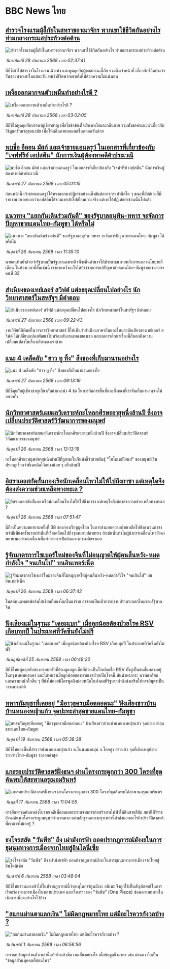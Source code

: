 # BBC News ไทย## [สำรวจโรงแรมผู้ลี้ภัยในสหราชอาณาจักร พวกเขาใช้ชีวิตกันอย่างไร ท่ามกลางกระแสประท้วงต่อต้าน](https://www.bbc.com/thai/articles/crl596p4xndo?at_medium=RSS&at_campaign=rss?at_campaign=githubrss)![สำรวจโรงแรมผู้ลี้ภัยในสหราชอาณาจักร พวกเขาใช้ชีวิตกันอย่างไร ท่ามกลางกระแสประท้วงต่อต้าน](https://ichef.bbci.co.uk/ace/ws/240/cpsprodpb/fde1/live/09ab6d70-97c0-11f0-af62-91486a511a31.png)_วันอาทิตย์ที่ 28 กันยายน 2568 เวลา 02:37:41_บีบีซีเข้าไปสำรวจในโรงแรม 4 แห่ง และพูดคุยกับผู้ขอสถานะลี้ภัย รวมถึงเจ้าหน้าที่ เกี่ยวกับชีวิตประจำวันของพวกเขาในแต่ละวัน พบว่าชีวิตพวกเขาเต็มไปด้วยความไม่แน่นอน## [เหงื่อออกมากจนตัวเหม็นทำอย่างไรดี ?](https://www.bbc.com/thai/articles/c1mx7djxd0ro?at_medium=RSS&at_campaign=rss?at_campaign=githubrss)![เหงื่อออกมากจนตัวเหม็นทำอย่างไรดี ?](https://ichef.bbci.co.uk/ace/ws/240/cpsprodpb/1dc2/live/229ba230-9925-11f0-858a-a904eacbef23.jpg)_วันอาทิตย์ที่ 28 กันยายน 2568 เวลา 03:02:05_บีบีซีได้พูดคุยกับบรรดาผู้เชี่ยวชาญ เพื่อไขข้อข้องใจเรื่องเหงื่อและกลิ่นกาย รวมทั้งขอคำแนะนำเกี่ยวกับวิธีดูแลรักษาสุขอนามัย เพื่อให้กลิ่นกายหอมสดชื่นตลอดวันด้วย## [พบชื่อ อีลอน มัสก์ และเจ้าชายแอนดรูว์ ในเอกสารที่เกี่ยวข้องกับ "เจฟฟรีย์ เอปสตีน" นักการเงินผู้ต้องหาคดีค้าประเวณี](https://www.bbc.com/thai/articles/c3e7dqw7jglo?at_medium=RSS&at_campaign=rss?at_campaign=githubrss)![พบชื่อ อีลอน มัสก์ และเจ้าชายแอนดรูว์ ในเอกสารที่เกี่ยวข้องกับ "เจฟฟรีย์ เอปสตีน" นักการเงินผู้ต้องหาคดีค้าประเวณี](https://ichef.bbci.co.uk/ace/ws/240/cpsprodpb/6d43/live/cb0dcc30-9b0b-11f0-b741-177e3e2c2fc7.jpg)_วันเสาร์ที่ 27 กันยายน 2568 เวลา 05:01:15_ก่อนหน้านี้ เจ้าชายแอนดรูว์ได้ทรงออกมาปฏิเสธอย่างแข็งขันต่อการกระทำผิดใด ๆ ขณะที่มัสก์เองก็มีรายงานว่าเคยบอกว่าเอปสตีนได้ชวนเขาเข้าไปเยือนเกาะจริง แต่เขาได้ปฏิเสธคำชวนนั้นไปแล้ว## [แนวทาง "แยกกันเดินร่วมกันตี" ของรัฐบาลอนุทิน-ทหาร จะจัดการปัญหาชายแดนไทย-กัมพูชา ได้หรือไม่](https://www.bbc.com/thai/articles/cewn8ykl1nzo?at_medium=RSS&at_campaign=rss?at_campaign=githubrss)![แนวทาง "แยกกันเดินร่วมกันตี" ของรัฐบาลอนุทิน-ทหาร จะจัดการปัญหาชายแดนไทย-กัมพูชา ได้หรือไม่](https://ichef.bbci.co.uk/ace/ws/240/cpsprodpb/6453/live/c209f740-9ab0-11f0-90ad-adcd2027e63d.jpg)_วันศุกร์ที่ 26 กันยายน 2568 เวลา 11:35:10_นายอนุทินย้ำด้วยว่ารัฐบาลเป็นรัฐบาลเฉพาะกิจที่จะคืนอำนาจให้ประชาชนภายหลังการแถลงนโยบายสี่เดือน  ในห้วงเวลาที่สั้นเช่นนี้ เราคาดหวังอะไรได้บ้างจากการแก้ปัญหาชายแดนไทย-กัมพูชาของนายกฯ คนที่ 32## [สำเนียงของเทย์เลอร์ สวิฟต์ แต่ละยุคเปลี่ยนไปอย่างไร นักวิทยาศาสตร์ในสหรัฐฯ มีคำตอบ](https://www.bbc.com/thai/articles/c5y4d5vvx1jo?at_medium=RSS&at_campaign=rss?at_campaign=githubrss)![สำเนียงของเทย์เลอร์ สวิฟต์ แต่ละยุคเปลี่ยนไปอย่างไร นักวิทยาศาสตร์ในสหรัฐฯ มีคำตอบ](https://ichef.bbci.co.uk/ace/ws/240/cpsprodpb/2940/live/62878b20-9957-11f0-9789-e38e7689efaf.jpg)_วันเสาร์ที่ 27 กันยายน 2568 เวลา 09:22:43_งานวิจัยที่ตีพิมพ์ในวารสารวิทยาศาสตร์ ชี้ให้เห็นว่าสำเนียงภาษาถิ่นและโทนระดับเสียงของเทย์เลอร์ สวิฟต์ ได้เปลี่ยนแปลงพัฒนาไปพร้อมกับงานเพลงของเธอ และผลการศึกษาเรื่องนี้ก็บอกถึงความเปลี่ยนแปลงในเรื่องเสียงของเราด้วย## [แนะ 4 เคล็ดลับ "ฮาว ทู ทิ้ง" สิ่งของที่เก็บมานานอย่างไร ](https://www.bbc.com/thai/articles/ce9rdmvj3d0o?at_medium=RSS&at_campaign=rss?at_campaign=githubrss)![แนะ 4 เคล็ดลับ "ฮาว ทู ทิ้ง" สิ่งของที่เก็บมานานอย่างไร ](https://ichef.bbci.co.uk/ace/ws/240/cpsprodpb/8acb/live/f47dcba0-8fdb-11f0-b986-51c52739b2d9.jpg)_วันเสาร์ที่ 27 กันยายน 2568 เวลา 09:13:16_บีบีซีคุยกับผู้เชี่ยวชาญเกี่ยวกับคำแนะนำ 4 ข้อ ในการจัดการพื้นที่และสิ่งของที่เราจัดเก็บมานานจนไม่อยากทิ้ง## [นักวิทยาศาสตร์เผยผลวิเคราะห์กะโหลกศีรษะอายุหนึ่งล้านปี ซึ่งอาจเปลี่ยนประวัติศาสตร์วิวัฒนาการของมนุษย์](https://www.bbc.com/thai/articles/c3vze93xpl9o?at_medium=RSS&at_campaign=rss?at_campaign=githubrss)![นักวิทยาศาสตร์เผยผลวิเคราะห์กะโหลกศีรษะอายุหนึ่งล้านปี ซึ่งอาจเปลี่ยนประวัติศาสตร์วิวัฒนาการของมนุษย์](https://ichef.bbci.co.uk/ace/ws/240/cpsprodpb/7293/live/6123b2f0-865f-11f0-8c3f-f11535c1796a.jpg)_วันศุกร์ที่ 26 กันยายน 2568 เวลา 13:13:19_กะโหลกศีรษะมนุษย์อายุหนึ่งล้านปีที่ถูกพบในจีนบ่งชี้ว่าสายพันธุ์ "โฮโมเซเปียนส์" ของมนุษย์เริ่มปรากฏเร็วกว่าที่เคยคิดไว้อย่างน้อย ๆ ครึ่งล้านปี## [อิสราเอลสกัดกั้นกองเรือนักเคลื่อนไหวไม่ให้ไปถึงกาซา แต่เหตุใดจึงต้องส่งความช่วยเหลือทางทะเล ?](https://www.bbc.com/thai/articles/cdxqjkp08j8o?at_medium=RSS&at_campaign=rss?at_campaign=githubrss)![อิสราเอลสกัดกั้นกองเรือนักเคลื่อนไหวไม่ให้ไปถึงกาซา แต่เหตุใดจึงต้องส่งความช่วยเหลือทางทะเล ?](https://ichef.bbci.co.uk/ace/ws/240/cpsprodpb/22e2/live/6c06c370-9a27-11f0-b7a7-6962c574e78f.jpg)_วันศุกร์ที่ 26 กันยายน 2568 เวลา 07:51:47_นี่ถือเป็นความพยายามครั้งที่ 38 ของกองเรือซูมุดโลก ในการส่งมอบความช่วยเหลือไปยังฉนวนกาซา ทว่ามีเพียงครั้งแรกเท่านั้นที่เรือเคลื่อนไปถึงจุดหมายปลายทาง ถ้าเช่นนั้นทำไมผู้นำการเคลื่อนไหวยังคงพยายามอย่างต่อเนื่องเพื่อทำลายการปิดล้อมกาซาของอิสราเอล## [รู้จักมาตรการไซเบอร์ใหม่ของจีนที่ไม่อนุญาตให้ผู้คนสิ้นหวัง-หมดกำลังใจ "จนเกินไป" บนอินเทอร์เน็ต](https://www.bbc.com/thai/articles/cg5egqn6dmeo?at_medium=RSS&at_campaign=rss?at_campaign=githubrss)![รู้จักมาตรการไซเบอร์ใหม่ของจีนที่ไม่อนุญาตให้ผู้คนสิ้นหวัง-หมดกำลังใจ "จนเกินไป" บนอินเทอร์เน็ต](https://ichef.bbci.co.uk/ace/ws/240/cpsprodpb/56c3/live/fb300b00-982f-11f0-928c-71dbb8619e94.jpg)_วันศุกร์ที่ 26 กันยายน 2568 เวลา 06:37:42_โพสต์บนแพลตฟอร์มโซเชียลที่มองโลกในแง่ร้าย อาจตกเป็นเป้าการปราบปรามระลอกใหม่ของรัฐบาลจีน## [ฟังเสียงแม่ในฐานะ "เดอะแบก" เมื่อลูกน้อยต้องป่วยโรค RSV เกือบทุกปี ในประเทศที่วัคซีนยังไม่ฟรี](https://www.bbc.com/thai/articles/cvgvr9m3kg2o?at_medium=RSS&at_campaign=rss?at_campaign=githubrss)![ฟังเสียงแม่ในฐานะ "เดอะแบก" เมื่อลูกน้อยต้องป่วยโรค RSV เกือบทุกปี ในประเทศที่วัคซีนยังไม่ฟรี](https://ichef.bbci.co.uk/ace/ws/240/cpsprodpb/e712/live/3b1666e0-992c-11f0-af62-91486a511a31.jpg)_วันพฤหัสบดีที่ 25 กันยายน 2568 เวลา 00:48:20_บีบีซีไทยพูดคุยกับสองครอบครัวที่ต้องดูแลลูกเล็กที่ป่วยเป็นโรคติดเชื้อ RSV ทั้งคู่เป็นชนชั้นกลางอยู่ในกรุงเทพมหานคร และได้พบว่าเมื่อลูกน้อยของพวกเขาป่วยเป็นโรคนี้ มันนำพาภาระ ความเครียด และความหนักใจอื่น ๆ ที่ยังไม่ค่อยมีใครพูดถึงบ่อยหนักในสังคมที่รัฐบาลกำลังส่งเสริมให้การมีบุตรเป็นวาระแห่งชาติ## [ทหารกัมพูชาที่เคยอยู่ "มีอาวุธครบมือตลอดนะ" ฟังเสียงชาวบ้านบ้านหนองหญ้าแก้ว จุดปะทะล่าสุดชายแดนไทย-กัมพูชา](https://www.bbc.com/thai/articles/c62ldp88l84o?at_medium=RSS&at_campaign=rss?at_campaign=githubrss)![ทหารกัมพูชาที่เคยอยู่ "มีอาวุธครบมือตลอดนะ" ฟังเสียงชาวบ้านบ้านหนองหญ้าแก้ว จุดปะทะล่าสุดชายแดนไทย-กัมพูชา](https://ichef.bbci.co.uk/ace/ws/240/cpsprodpb/d683/live/27625750-951a-11f0-b391-6936825093bd.jpg)_วันศุกร์ที่ 19 กันยายน 2568 เวลา 05:38:38_บีบีซีไทยลงพื้นที่สำรวจบ้านหนองหญ้าแก้ว ต.โนนหมากมุ่น อ.โคกสูง สระแก้ว จุดที่เกิดเหตุปะทะระหว่างไทย-กัมพูชา ระลอกล่าสุด## [แกะรอยประวัติศาสตร์ฝั่งธนฯ ผ่านโครงกระดูกกว่า 300 โครงที่ขุดค้นพบใต้สะพานอรุณอมรินทร์](https://www.bbc.com/thai/articles/cx2r4nl53leo?at_medium=RSS&at_campaign=rss?at_campaign=githubrss)![แกะรอยประวัติศาสตร์ฝั่งธนฯ ผ่านโครงกระดูกกว่า 300 โครงที่ขุดค้นพบใต้สะพานอรุณอมรินทร์](https://ichef.bbci.co.uk/ace/ws/240/cpsprodpb/34a6/live/54b03360-9391-11f0-9cf6-cbf3e73ce2b9.jpg)_วันพุธที่ 17 กันยายน 2568 เวลา 11:04:55_การศึกษาขุดค้นแหล่งโบราณคดีเพื่อลดผลกระทบจากการก่อสร้างรถไฟฟ้าใต้ดินสายสีส้ม สถานีศิริราช ยังคงค้นพบโครงกระดูกมนุษย์จำนวนมาก แต่หลักฐานกลางกรุงเหล่านี้กำลังบอกอะไรถึงประวัติศาสตร์ที่เราอาจไม่เคยรู้ ?## [ธงโจรสลัด "วันพีซ" ถึง เผ่ามังกรฟ้า ถอดปรากฏการณ์มังงะในการชุมนุมทางการเมืองจากไทยสู่อินโดนีเซีย](https://www.bbc.com/thai/articles/cm2123j7vlyo?at_medium=RSS&at_campaign=rss?at_campaign=githubrss)![ธงโจรสลัด "วันพีซ" ถึง เผ่ามังกรฟ้า ถอดปรากฏการณ์มังงะในการชุมนุมทางการเมืองจากไทยสู่อินโดนีเซีย](https://ichef.bbci.co.uk/ace/ws/240/cpsprodpb/5ae3/live/e67034c0-87bc-11f0-84c8-99de564f0440.jpg)_วันเสาร์ที่ 6 กันยายน 2568 เวลา 03:48:04_บีบีซีไทยชวนมองเข้าไปในปรากฏการณ์นี้ว่าเหตุใดการ์ตูนมังงะ อนิเมะ จึงถูกใช้เป็นสัญลักษณ์ในการเรียกร้องทางการเมืองในหลายประเทศ และเรื่องราวของ “วันพีซ” (One Piece)  ซ่อนความหมายในเชิงการเมืองอย่างไรไว้บ้าง## ["สแกนม่านตาแลกเงิน" ไม่ผิดกฎหมายไทย แต่มีอะไรควรกังวลบ้าง ?](https://www.bbc.com/thai/articles/ce83x2zgz4eo?at_medium=RSS&at_campaign=rss?at_campaign=githubrss)!["สแกนม่านตาแลกเงิน" ไม่ผิดกฎหมายไทย แต่มีอะไรควรกังวลบ้าง ?](https://ichef.bbci.co.uk/ace/ws/240/cpsprodpb/2eac/live/cfc707c0-84c0-11f0-9cf6-cbf3e73ce2b9.jpg)_วันจันทร์ที่ 1 กันยายน 2568 เวลา 06:56:56_การมอบข้อมูลส่วนตัวเหล่านี้แท้จริงแล้วมีความเสี่ยงอย่างไร เมื่อข้อมูลชีวมาตร เช่น ม่านตา ถือเป็น "ข้อมูลส่วนบุคคลที่อ่อนไหว"